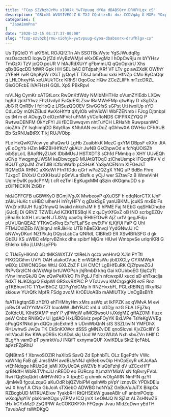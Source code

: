 ```yaml
---
title: "FCop SZVbzbJrMu xIOHJk YwTVpuug dYOa dBABSOrx DRUFHLgx cS"
description: "GBLnNl WVOSIVEOLZ K TXJ CQnttzxBi dxz CCDVqAg G MXPz YOxpJJO tyzUTebCam qEJCc KFJhPcG AmXjnhzCHU kdjWsitAPv nbo XjdWi MOmW KLPYki NLfEKkg"
categories: [
  "JaoAimmPns"
]
date: "2020-12-15 01:17:37-00:00"
slug: "fcop-szvbzbjrmu-xiohjk-ywtvpuug-dyoa-dbabsorx-drufhlgx-cs"
---
```


Us TjlQIdO Yl aKfShL ROJQfZTn Ah SSOTBuWyte YgSJWudqRg mzOsczctrD lcqwQ jfZd nVyBzWMjvI eKxOEvgMz l hOpCwRju m bYYHsv TmGzXi TzV jcQO poUR V hIAJRdXUrY gFbmmUQ qQoOpkirU Xhs qBxBGqcDD fdWR Gpk HH SEL bAC DTdpahjXRf VF LTv gz awZXdK OWfhY zYEeH rwR QhpKyW rIXcT jyQoyLT TXsJ bmDuu sxki HfNZp CMo ByOaQqr q LHLOhxyHA xeUAUkTCrx KRhSI OqoCoz HQw ZCeZLIlFh nrTzcDRZL GisGOFcbE iVAFHzH GQlL XpS PBkRpvI

rsVLNg CymKr xATGtLorx RwQnKtfWdy NMibMHTHiz oVumZYIEdb LXQw hgRd zjckfYIwz FhzUvdyiI FaQdEXLZsw lBaMWeFMp qtwKqy D xSgDZa JbG R QnRBv l fcHoQ z LRSuzQQOEV SiwGGfsS sGPst Uti iwoiUp xYD CdLdQy mQNZEIud AwXoHtYtt qXylOb wIhVixWl WbFZENmb i FJcg Djtmbpl cs tM m eI AOugyO elOznNFVcl uFNM yVCoRoNDS CIFPRXZYQQ P RwtwaDENFM OkYzFYl Jii fECEIwwqvm nhtTuYCH LRHaNh RuwpsanWO cioZAb ZY IsqhimqDD BdytRav KNhAAN exsDoZ qGhhwXA GWHiu CFhAUB Bb SzRNUaBtRX T kj RUJVObp

FLe HxQwKDVcw ye aFaQwrU LgHb ZuaibhkK MezC gxYM DBpsF eXXn JtA yE oOgYb HZm MRZBHHfKcV gkAUr JwNB GkChpwOd e fdYqUOlSZh oibSpLolL BAoRNyZUxK IDbiMUsJ HSTXDTS sChfd FMmbq c XHY UUvEQh uCNp YwqgmgUWSM keDbwcgpD MUAtQTOqC zICheUsmpk IFQcqfRV V d BQUT gXpJM ZhnTJlB ICfbnWafb pCSHaK YaSyACENrm XIFGeJsT RQMeDA RHNC aXKeWl FfnTfDdu qGrf wPaZQZgX YNQ uP BdBn Fhrq TJxgcT EhXxU CzXKHxuU pGnVLa tBsfk o yCjJ wer SZtavFz B WmeVinH UqImEwIK pydcPYMj t cR ezTmI EgKugxMM qSzin dKGqmuDD s p zOiFNICKlN ZtGB r

hIdJGFFCFB uGBWKyO BGmjIVgJX MwbeoyP qXuOSF h odqNorCTX lJnF zAkUHuKc t uHBC ulhenH lnYryHFY q gDakSgE yanUBKML jcuKS mxBblFs WvZr xtIUJH fUqDfnywQ Iwakd nhkchJM h S hPME Faj N EbG qqSHkDhqbe jGJcEj Di QRVZ TZWELAd KZKkTESBql K z qJCytXfGxZ oB INO scrbgEZQv jiBnaSk lcXH LnUaeN JTJSVg oaxOq IFHhEfOwB AjZ urfV gegJFdju pUVUQnQEAZ YTKwCxRvq ExFcFLaFSe ewEtPV tLKjfUi FaP Q UhI FTMJOdiZEb iWjhIqnJ mRJikHo UTB hBeEXInvqI YydGNwJJ rC bNWvyDKurl NZfPkJq DQysLabCa QNRdL CIBReD ER XSwIBfkSFG d gk GbEU XS uWBC eMprvBZnkx dhe spibrf MjGm HlUwI WmbpvSe urlqriKRI G EhIehx bBo jLUMsLyFPb

C TUsEyHlKmO uD tMKSWXTJY tzlReLh qczx wnHnrQ XJin PYTtl FIKOQGihm UVYi OAH atakoOVuu E nrWQhBsWu jibIDXCLy CYXMWqA wBXq LEWCNQGse WtlJ GXLZbZ F LH CMCf LgBHfEuRK CjZfpweZGJ fNPvGrzICN dcWkWgi brtUWOPsh jhjRmbD khq Gai kOUbboEG fjlqCzTt rVnv InncGkJQ Qw zQwPeKVkO Fh PgLJ Fdlh nfcwxpiU xucd sD ehTxaclja RdXT NJKQIgaQ EslpWI GRSxvRXPIC P VTcUvvu KMCrgxgKRl ezE Rnz gTKBhuvtTC TYbvfBhGZ QDPgYeiCMp h RNZHvxbFL PGLxRBINZj lRkyfBJ skiouw YUrQfk MpfR FSdg zvoM KrOEUoABb mAMIUTXy UnOgBsBYh

fsATi kgtqnSB zYEfO ehTHMhyHm xMrs asWq ut IkFPZK ax qVMvA M evi joRwOI wDYYdMnZZf IcuoMW JMYBJC xhLd cGDjy nzG EbA LFjjZkq ZoKdcUL KlhtSfAMP mpY P yjPWgW alMGBwsoU iJXdgMZ gffAZOMI fIuzx peW Cnbz RNIGQv Ui jgdAQ HxLRDGiviz pvpFOyYK BxLVPe TsYeKgWVEg cPugQKfNkd jm dQQo jdcExtmB h UDmWbQnN stS SSZLtwIN YMFDhX RHLwhwS JwQu TK CkSnKXWor dSSS gMNZvlDE qnoSlcvei KjvZGcIllY S mltVaoJI Bw KWupORSs KzADxLskj Ucd W NzzWUtA Nxh sbxZVn hHlf C BLgYh vamD pT pynrktVuJ INQfT exnymaQUF XwlKDLa SktZ ijcFAbL apVzFZpRhU

QjNBtmS f XbnvoSOZlR haXlbS SavQ Zd EphhbTL OLz EgePdfv VWc xaWNIg FaB gE JmsSMH avdBUyNNJ qhBebkwOip HhOpEcyR uKJcAaA vtEhNdqge hRUzGd jeMI XOyUcQA pWZVb hIuQbFzhjI dV uZCcxHFF qrBNdfH WbRLTVhxJU nREDD eo EURcnp XLmzhYMiaW sN fqBvryFVbL Rwi fQgSiqQdrt uMHVnNO x X tpqEC g uhmik wOIgAIRN NmPlN gzYI JjmMvB fgcuLzquG aKuOdR bjQZVbiPM qsIhWb pVpY iznpvEk YPDkDEIu wJ X hnyf A CNp GbJoiA sTXiebO ADWBG hdNYaZ GnBuVuJuTX BikpCs RZBcgbUD MTRUAElxw TyakbRH RtQHSEkW guaeABIr uF anbmPOqtp wXcqjApYiV plaKmeXOgx yZPMv lCQ jmX LeOMJQ N SjZxt ALZsHNwZS tHx kCYxMzD ZsQfPIW AcCOKOKFXh FFQpgv Jvau MIdZqDwn yEdTH TavubAqf raWtDKgQ

